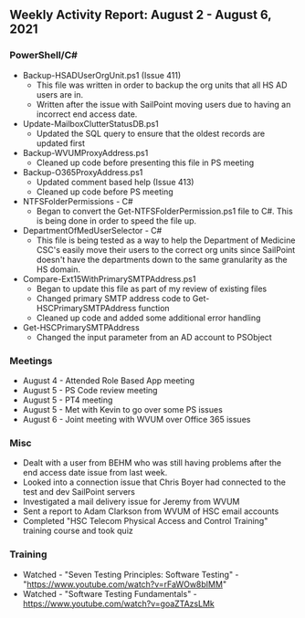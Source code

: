## Weekly Activity Report: August 2 - August 6, 2021

### PowerShell/C#
* Backup-HSADUserOrgUnit.ps1 (Issue 411)
  * This file was written in order to backup the org units that all HS AD users are in.
  * Written after the issue with SailPoint moving users due to having an incorrect end access date.
* Update-MailboxClutterStatusDB.ps1
  * Updated the SQL query to ensure that the oldest records are updated first
* Backup-WVUMProxyAddress.ps1
  * Cleaned up code before presenting this file in PS meeting
* Backup-O365ProxyAddress.ps1
  * Updated comment based help (Issue 413)
  * Cleaned up code before PS meeting
* NTFSFolderPermissions - C#
  * Began to convert the Get-NTFSFolderPermission.ps1 file to C#. This is being done in order to speed the file up.
* DepartmentOfMedUserSelector - C#
  * This file is being tested as a way to help the Department of Medicine CSC's easily move their users to the correct org units since SailPoint doesn't have the departments down to the same granularity as the HS domain.
* Compare-Ext15WithPrimarySMTPAddress.ps1
  * Began to update this file as part of my review of existing files
  * Changed primary SMTP address code to Get-HSCPrimarySMTPAddress function
  * Cleaned up code and added some additional error handling
* Get-HSCPrimarySMTPAddress
  * Changed the input parameter from an AD account to PSObject

### Meetings
* August 4 - Attended Role Based App meeting
* August 5 - PS Code review meeting
* August 5 - PT4 meeting
* August 5 - Met with Kevin to go over some PS issues
* August 6 - Joint meeting with WVUM over Office 365 issues

### Misc
* Dealt with a user from BEHM who was still having problems after the end access date issue from last week.
* Looked into a connection issue that Chris Boyer had connected to the test and dev SailPoint servers
* Investigated a mail delivery issue for Jeremy from WVUM
* Sent a report to Adam Clarkson from WVUM of HSC email accounts
* Completed "HSC Telecom Physical Access and Control Training" training course and took quiz

### Training
* Watched - "Seven Testing Principles: Software Testing" - "https://www.youtube.com/watch?v=rFaWOw8bIMM"
* Watched - "Software Testing Fundamentals" - https://www.youtube.com/watch?v=goaZTAzsLMk

